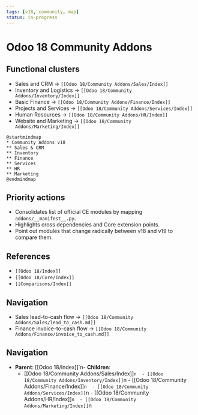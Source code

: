 ```yaml
---
tags: [v18, community, map]
status: in-progress
---
```

# Odoo 18 Community Addons

## Functional clusters
- Sales and CRM -> `[[Odoo 18/Community Addons/Sales/Index]]`
- Inventory and Logistics -> `[[Odoo 18/Community Addons/Inventory/Index]]`
- Basic Finance -> `[[Odoo 18/Community Addons/Finance/Index]]`
- Projects and Services -> `[[Odoo 18/Community Addons/Services/Index]]`
- Human Resources -> `[[Odoo 18/Community Addons/HR/Index]]`
- Website and Marketing -> `[[Odoo 18/Community Addons/Marketing/Index]]`

```plantuml
@startmindmap
* Community Addons v18
** Sales & CRM
** Inventory
** Finance
** Services
** HR
** Marketing
@endmindmap
```

## Priority actions
- Consolidates list of official CE modules by mapping `addons/__manifest__.py`.
- Highlights cross dependencies and Core extension points.
- Point out modules that change radically between v18 and v19 to compare them.

## References
- `[[Odoo 18/Index]]`
- `[[Odoo 18/Core/Index]]`
- `[[Comparisons/Index]]`









## Navigation
- Sales lead-to-cash flow -> `[[Odoo 18/Community Addons/Sales/lead_to_cash.md]]`
- Finance invoice-to-cash flow -> `[[Odoo 18/Community Addons/Finance/invoice_to_cash.md]]`

## Navigation
- **Parent**: [[Odoo 18/Index]]`n- **Children**:
  - [[Odoo 18/Community Addons/Sales/Index]]`n  - [[Odoo 18/Community Addons/Inventory/Index]]`n  - [[Odoo 18/Community Addons/Finance/Index]]`n  - [[Odoo 18/Community Addons/Services/Index]]`n  - [[Odoo 18/Community Addons/HR/Index]]`n  - [[Odoo 18/Community Addons/Marketing/Index]]`n

